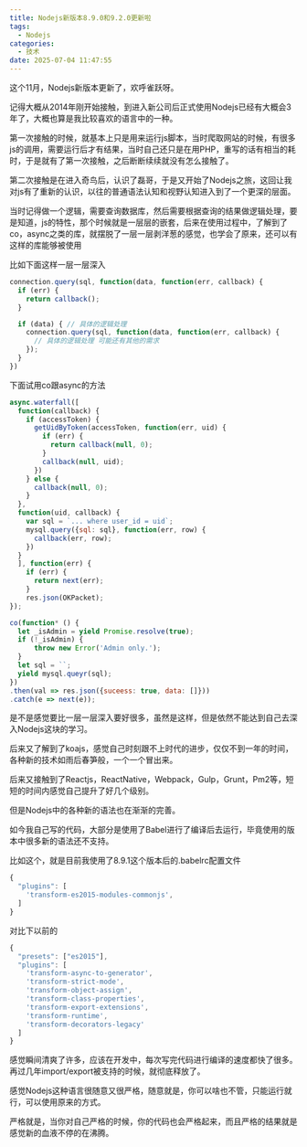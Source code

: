 ```yaml
---
title: Nodejs新版本8.9.0和9.2.0更新啦
tags:
  - Nodejs
categories:
  - 技术
date: 2025-07-04 11:47:55
---
```


这个11月，Nodejs新版本更新了，欢呼雀跃呀。

记得大概从2014年刚开始接触，到进入新公司后正式使用Nodejs已经有大概会3年了，大概也算是我比较喜欢的语言中的一种。

第一次接触的时候，就基本上只是用来运行js脚本，当时爬取网站的时候，有很多js的调用，需要运行后才有结果，当时自己还只是在用PHP，重写的话有相当的耗时，于是就有了第一次接触，之后断断续续就没有怎么接触了。

第二次接触是在进入奇鸟后，认识了磊哥，于是又开始了Nodejs之旅，这回让我对js有了重新的认识，以往的普通语法认知和视野认知进入到了一个更深的层面。

当时记得做一个逻辑，需要查询数据库，然后需要根据查询的结果做逻辑处理，要是知道，js的特性，那个时候就是一层层的嵌套，后来在使用过程中，了解到了co，async之类的库，就摆脱了一层一层剥洋葱的感觉，也学会了原来，还可以有这样的库能够被使用

比如下面这样一层一层深入

```javascript
connection.query(sql, function(data, function(err, callback) {
  if (err) {
    return callback();
  }

  if (data) { // 具体的逻辑处理
    connection.query(sql, function(data, function(err, callback) {
      // 具体的逻辑处理 可能还有其他的需求
    });
  }
})
```

下面试用co跟async的方法

```javascript
async.waterfall([
  function(callback) {
    if (accessToken) {
      getUidByToken(accessToken, function(err, uid) {
        if (err) {
          return callback(null, 0);
        }
        callback(null, uid);
      })
    } else {
      callback(null, 0);
    }
  },
  function(uid, callback) {
    var sql = `... where user_id = uid`;
    mysql.query({sql: sql}, function(err, row) {
      callback(err, row);
    })
  }
  ], function(err) {
    if (err) {
      return next(err);
    }
    res.json(OKPacket);
});
```

```javascript
co(function* () {
  let _isAdmin = yield Promise.resolve(true);
  if (!_isAdmin) {
      throw new Error('Admin only.');
  }
  let sql = ``;
  yield mysql.queyr(sql);
})
.then(val => res.json({suceess: true, data: []}))
.catch(e => next(e));
```

是不是感觉要比一层一层深入要好很多，虽然是这样，但是依然不能达到自己去深入Nodejs这块的学习。

后来又了解到了koajs，感觉自己时刻跟不上时代的进步，仅仅不到一年的时间，各种新的技术如雨后春笋般，一个一个冒出来。

后来又接触到了Reactjs，ReactNative，Webpack，Gulp，Grunt，Pm2等，短短的时间内感觉自己提升了好几个级别。

但是Nodejs中的各种新的语法也在渐渐的完善。

如今我自己写的代码，大部分是使用了Babel进行了编译后去运行，毕竟使用的版本中很多新的语法还不支持。

比如这个，就是目前我使用了8.9.1这个版本后的.babelrc配置文件

```js
{
  "plugins": [
    'transform-es2015-modules-commonjs',
  ]
}
```

对比下以前的

```js
{
  "presets": ["es2015"],
  "plugins": [
    'transform-async-to-generator',
    'transform-strict-mode',
    'transform-object-assign',
    'transform-class-properties',
    'transform-export-extensions',
    'transform-runtime',
    'transform-decorators-legacy'
  ]
}
```

感觉瞬间清爽了许多，应该在开发中，每次写完代码进行编译的速度都快了很多。再过几年import/export被支持的时候，就彻底释放了。

感觉Nodejs这种语言很随意又很严格，随意就是，你可以啥也不管，只能运行就行，可以使用原来的方式。

严格就是，当你对自己严格的时候，你的代码也会严格起来，而且严格的结果就是感觉新的血液不停的在沸腾。


